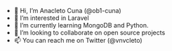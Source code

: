 - 👋 Hi, I’m Anacleto Cuna (@ob1-cuna)
- 👀 I’m interested in Laravel
- 🌱 I’m currently learning MongoDB and Python. 
- 💞️ I’m looking to collaborate on open source projects 
- 📫 You can reach me on Twitter (@vnvcleto)

<!---
ob1-cuna/ob1-cuna is a ✨ special ✨ repository because its `README.md` (this file) appears on your GitHub profile.
You can click the Preview link to take a look at your changes.
--->

